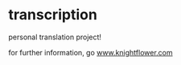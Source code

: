 transcription
=============

personal translation project!

for further information, go www.knightflower.com